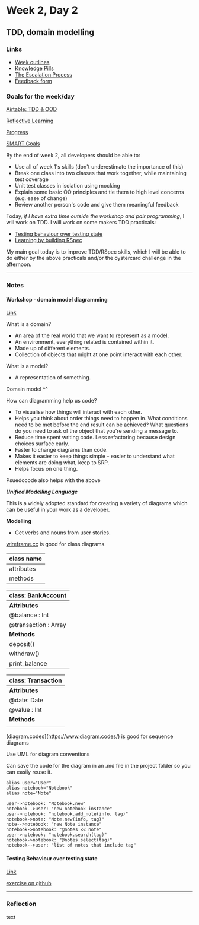 # Week 2, Day 2
## TDD, domain modelling

### Links

* [Week outlines](https://github.com/makersacademy/course/blob/master/week_outlines.md)
* [Knowledge Pills](https://github.com/makersacademy/course/blob/master/pills.md)
* [The Escalation Process](https://github.com/makersacademy/course/blob/29a5e4a3c1776d32eda8f3ee55edc1dd124b05ba/pills/escalation_process.md)
* [Feedback form](https://docs.google.com/forms/d/1dr6yUt7M2HJyDEnMoqjuNpew3mUgFQUp79WQbT7wv68/edit)

### Goals for the week/day

[Airtable: TDD & OOD](https://airtable.com/shrr9VqhGBzPyfa7E/tblokmw6yNUO75ge6)

[Reflective Learning](https://github.com/makersacademy/course/blob/master/goals/reflective_learning.md)

[Progress](https://github.com/makersacademy/course/blob/master/goals/progress_insight.md)

[SMART Goals](https://docs.google.com/document/d/1Tcw_8OuOSXArP8Wr7X1jywWDV8NW_LzYmFawUCBYIZ8/edit)

By the end of week 2, all developers should be able to:

* Use all of week 1's skills (don't underestimate the importance of this)
* Break one class into two classes that work together, while maintaining test coverage
* Unit test classes in isolation using mocking
* Explain some basic OO principles and tie them to high level concerns (e.g. ease of change)
* Review another person's code and give them meaningful feedback

Today, _if I have extra time outside the workshop and pair programming_, I will work on TDD. I will work on some makers TDD practicals:

* [Testing behaviour over testing state](https://github.com/makersacademy/skills-workshops/blob/master/practicals/testing/behaviour_not_state.md)
* [Learning by building RSpec](https://github.com/makersacademy/skills-workshops/blob/master/practicals/adventures/learning_by_building_rspec.md)

My main goal today is to improve TDD/RSpec skills, which I will be able to do either by the above practicals and/or the oystercard challenge in the afternoon.

---

### Notes

#### Workshop - domain model diagramming

[Link](https://github.com/makersacademy/skills-workshops/tree/master/object_oriented_programming/domain_model_diagramming)

What is a domain?

* An area of the real world that we want to represent as a model.
* An environment, everything related is contained within it.
* Made up of different elements.
* Collection of objects that might at one point interact with each other.

What is a model?

* A representation of something.

Domain model ^^

How can diagramming help us code?

* To visualise how things will interact with each other.
* Helps you think about order things need to happen in. What conditions need to be met before the end result can be achieved? What questions do you need to ask of the object that you're sending a message to.
* Reduce time spent writing code. Less refactoring because design choices surface early.
* Faster to change diagrams than code.
* Makes it easier to keep things simple - easier to understand what elements are doing what, keep to SRP.
* Helps focus on one thing.

Psuedocode also helps with the above

___Unified Modelling Language___

This is a widely adopted standard for creating a variety of diagrams which can be useful in your work as a developer.

__Modelling__

* Get verbs and nouns from user stories.

[wireframe.cc](https://wireframe.cc/) is good for class diagrams.

| class name |
|------------|
| attributes |
| methods    |

| class: BankAccount |
|------------|
| __Attributes__ |
| @balance : Int |
| @transaction : Array |
| __Methods__ |
| deposit()    |
| withdraw() |
| print_balance |

| class: Transaction |
|------------|
| __Attributes__ |
| @date: Date  |
| @value : Int |
| __Methods__ |
|  |

(diagram.codes](https://www.diagram.codes/) is good for sequence diagrams

Use UML for diagram conventions

Can save the code for the diagram in an .md file in the project folder so you can easily reuse it.

```flow
alias user="User"
alias notebook="Notebook"
alias note="Note"

user->notebook: "Notebook.new"
notebook-->user: "new notebook instance"
user->notebook: "notebook.add_note(info, tag)"
notebook->note: "Note.new(info, tag)"
note-->notebook: "new Note instance"
notebook->notebook: "@notes << note"
user->notebook: "notebook.search(tag)"
notebook->notebook: "@notes.select(tag)"
notebook-->user: "list of notes that include tag"
```

#### Testing Behaviour over testing state

[Link](https://github.com/makersacademy/skills-workshops/blob/master/practicals/testing/behaviour_not_state.md)

[exercise on github](https://github.com/iainaitken/makers-course/tree/main/week2/testing_behaviour)

---

### Reflection

text
